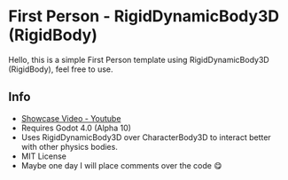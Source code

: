 # First Person - RigidDynamicBody3D (RigidBody)
Hello, this is a simple First Person template using RigidDynamicBody3D (RigidBody), feel free to use.

## Info
 - [Showcase Video - Youtube](https://www.youtube.com/watch?v=hHPdKHMBIc4)
 - Requires Godot 4.0 (Alpha 10)
 - Uses RigidDynamicBody3D over CharacterBody3D to interact better with other physics bodies.
 - MIT License
 - Maybe one day I will place comments over the code 😋
